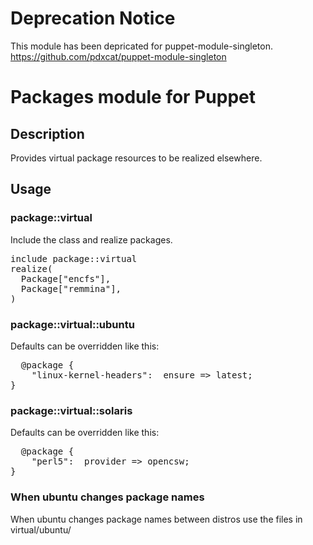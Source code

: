 # Deprecation Notice

This module has been depricated for puppet-module-singleton.
https://github.com/pdxcat/puppet-module-singleton

# Packages module for Puppet

## Description
Provides virtual package resources to be realized elsewhere.

## Usage

### package::virtual
Include the class and realize packages.
<pre>
include package::virtual
realize(
  Package["encfs"],
  Package["remmina"],
)
</pre>

### package::virtual::ubuntu
Defaults can be overridden like this:
<pre>
  @package {
    "linux-kernel-headers":  ensure => latest;
}
</pre>

### package::virtual::solaris
Defaults can be overridden like this:
<pre>
  @package {
    "perl5":  provider => opencsw;
}
</pre>

### When ubuntu changes package names
When ubuntu changes package names between distros use the files in
virtual/ubuntu/

